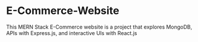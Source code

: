 # E-Commerce-Website
This MERN Stack E-Commerce website is a project that explores MongoDB, APIs with Express.js, and interactive UIs with React.js
